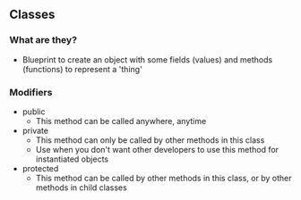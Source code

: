 ## Classes

### What are they?

- Blueprint to create an object with some fields (values) and methods (functions) to represent a 'thing'

### Modifiers

- public
  - This method can be called anywhere, anytime
- private
  - This method can only be called by other methods in this class
  - Use when you don't want other developers to use this method for instantiated objects
- protected
  - This method can be called by other methods in this class, or by other methods in child classes
